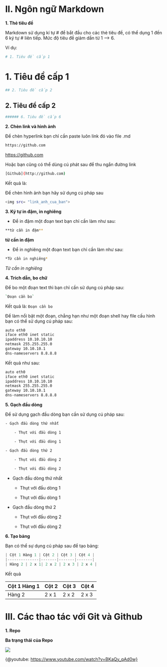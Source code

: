 # II. Ngôn ngữ Markdown

**1. Thẻ tiêu đề**

Markdown sử dụng kí tự # để bắt đầu cho các thẻ tiêu đề, có thể dụng 1 đến 6 ký tự # liên tiếp. Mức độ tiêu đề giảm dần từ 1 --> 6.

Ví dụ:

``` sh
# 1. Tiêu đề cấp 1
```

# 1. Tiêu đề cấp 1

``` sh
## 2. Tiêu đề cấp 2
```

## 2. Tiêu đề cấp 2

``` sh
###### 6. Tiêu đề cấp 6
```

**2. Chèn link và hình ảnh**

Để chèn hyperlink bạn chỉ cần paste luôn link đó vào file .md

``` sh
https://github.com
```

https://github.com


Hoặc bạn cũng có thể dùng cú phát sau để thu ngắn đường link

``` sh
[Github](http://github.com)
```

Kết quả là:

<Github>

Để chèn hình ảnh bạn hãy sử dụng cú pháp sau

``` sh
<img src= "link_anh_cua_ban">
```

**3. Ký tự in đậm, in nghiêng**

* Để in đậm một đoạn text bạn chỉ cần làm như sau:

``` sh
**từ cần in đậm**
```

**từ cần in đậm**

* Để in nghiêng một đoạn text bạn chỉ cần làm như sau:

``` sh
*Từ cần in nghiêng*
```

*Từ cần in nghiêng*

**4. Trích dẫn, bo chữ**

Để bo một đoạn text thì bạn chỉ cần sử dụng cú pháp sau:    

``` sh
`Đoạn cần bo`
```

Kết quả là:  `Đoạn cần bo`

Để làm nổi bật một đoạn, chẳng hạn như một đoạn shell hay file cấu hình bạn có thể sử dụng cú pháp sau:

``` sh
auto eth0
iface eth0 inet static
ipaddress 10.10.10.10
netmask 255.255.255.0
gateway 10.10.10.1
dns-nameservers 8.8.8.8
```

Kết quả như sau:

``` sh
auto eth0
iface eth0 inet static
ipaddress 10.10.10.10
netmask 255.255.255.0
gateway 10.10.10.1
dns-nameservers 8.8.8.8
```

**5. Gạch đầu dòng**

Để sử dụng gạch đầu dòng bạn cần sử dụng cú pháp sau:

``` sh
- Gạch đầu dòng thứ nhất

    - Thụt với đầu dòng 1

    - Thụt với đầu dòng 1

- Gạch đầu dòng thứ 2
    
    - Thụt với đầu dòng 2

    - Thụt với đầu dòng 2
```

- Gạch đầu dòng thứ nhất

    - Thụt với đầu dòng 1

    - Thụt với đầu dòng 1

- Gạch đầu dòng thứ 2
    
    - Thụt với đầu dòng 2

    - Thụt với đầu dòng 2

**6. Tạo bảng**

Bạn có thể sự dụng cú pháp sau để tạo bảng:

``` php
| Cột 1 Hàng 1 | Cột 2 | Cột 3 | Cột 4 |
|--------------|-------|-------|-------|
| Hàng 2 | 2 x 1| 2 x 2 | 2 x 3 | 2 x 4 |
```

Kết quả

| Cột 1 Hàng 1 | Cột 2 | Cột 3 | Cột 4 |
|--------------|-------|-------|-------|
| Hàng 2 | 2 x 1| 2 x 2 | 2 x 3 | 2 x 4 |

# III. Các thao tác với Git và Github

**1. Repo**

**Ba trạng thái của Repo**

<img src= "https://camo.githubusercontent.com/1cf44b45b66ba1fc99f931bb12df659abd09fd20ab900d8783ba86a598db61a0/687474703a2f2f692e696d6775722e636f6d2f716b6d644a53522e706e67">

{@youtube: https://www.youtube.com/watch?v=BKaQy_qAd0w}




